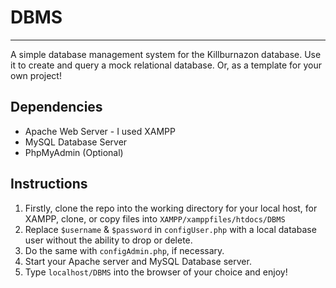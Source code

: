 # DBMS
<hr></hr>
A simple database management system for the Killburnazon database. Use it to create and query a mock relational database. Or, as a template for your own project!

## Dependencies
* Apache Web Server - I used XAMPP
* MySQL Database Server
* PhpMyAdmin (Optional)

## Instructions
1. Firstly, clone the repo into the working directory for your local host, for XAMPP, clone, or copy files into ```XAMPP/xamppfiles/htdocs/DBMS```
2. Replace `$username` & `$password` in `configUser.php` with a local database user without the ability to drop or delete.
3. Do the same with `configAdmin.php`, if necessary.
4. Start your Apache server and MySQL Database server.
5. Type `localhost/DBMS` into the browser of your choice and enjoy!
